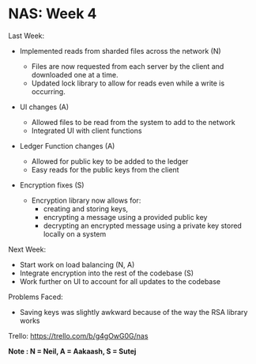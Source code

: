 # NAS: Week 4

Last Week:

* Implemented reads from sharded files across the network (N)
	* Files are now requested from each server by the client and downloaded one at a time.
	* Updated lock library to allow for reads even while a write is occurring.


* UI changes (A)
	* Allowed files to be read from the system to add to the network
	* Integrated UI with client functions


* Ledger Function changes (A)
	* Allowed for public key to be added to the ledger
	* Easy reads for the public keys from the client


* Encryption fixes (S)
  * Encryption library now allows for:
    * creating and storing keys,
    * encrypting a message using a provided public key
    * decrypting an encrypted message using a private key stored locally on a system

Next Week:

* Start work on load balancing (N, A)
* Integrate encryption into the rest of the codebase (S)
* Work further on UI to account for all updates to the codebase


Problems Faced:

* Saving keys was slightly awkward because of the way the RSA library works

Trello: https://trello.com/b/g4gOwG0G/nas

**Note : N = Neil, A = Aakaash, S = Sutej**
